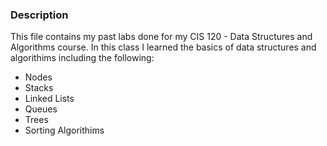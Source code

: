### Description
This file contains my past labs done for my CIS 120 - Data Structures and Algorithms course. In this class I learned the basics of data structures and algorithims including the following:

* Nodes
* Stacks
* Linked Lists
* Queues
* Trees
* Sorting Algorithims


